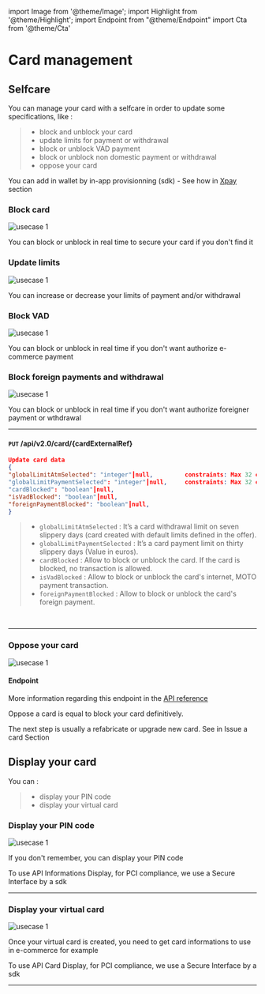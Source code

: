 import Image from '@theme/Image';
import Highlight from '@theme/Highlight';
import Endpoint from "@theme/Endpoint"
import Cta from '@theme/Cta'

# Card management


## Selfcare

You can manage your card with a selfcare in order to update some specifications, like : 
> - block and unblock your card
> - update limits for payment or withdrawal
> - block or unblock VAD payment
> - block or unblock non domestic payment or withdrawal
> - oppose your card

You can add in wallet by in-app provisionning (sdk) - See how in [Xpay](./x-pay.md) section

### Block card
 
<Image src="docs/Card_Self_Verrou.png" alt="usecase 1"/>


<Highlight type="tip">
 
 You can block or unblock in real time to secure your card if you don't find it
 
</Highlight>



### Update limits
  
<Image src="docs/Card_Self_UpdateLimits.png" alt="usecase 1"/>

<!--

#### Endpoint

More information regarding this endpoint in the [API reference](/api/CardFactory)

<Endpoint apiUrl="/v2.0/cardfactory" path="/api​/v2.0​/card/{cardExternalRef}" method="put"/>

-->

<Highlight type="tip">
 
 You can increase or decrease your limits of payment and/or withdrawal

</Highlight>




### Block VAD
  
<Image src="docs/Card_Self_VAD.png" alt="usecase 1"/>

<!--

#### Endpoint

More information regarding this endpoint in the [API reference](/api/CardFactory)

<Endpoint apiUrl="/v2.0/cardfactory" path="/api​/v2.0​/card/{cardExternalRef}" method="put"/>

-->

<Highlight type="tip">
 
  You can block or unblock in real time if you don't want authorize e-commerce payment
 
</Highlight>



### Block foreign payments and withdrawal
 
<Image src="docs/Card_Self_ETR.png" alt="usecase 1"/>

<!--

#### Endpoint

More information regarding this endpoint in the [API reference](/api/CardFactory)

<Endpoint apiUrl="/v2.0/cardfactory" path="/api​/v2.0​/card/{cardExternalRef}" method="put"/>

-->

<Highlight type="tip">
 
 You can block or unblock in real time if you don't want authorize foreigner payment or wthdrawal
 
</Highlight>

---

#### ``` PUT ``` /api/v2.0/card/{cardExternalRef}

```json
Update card data
{
"globalLimitAtmSelected": "integer"┃null,         constraints: Max 32 chars
"globalLimitPaymentSelected": "integer"┃null,     constraints: Max 32 chars    
"cardBlocked": "boolean"┃null,            
"isVadBlocked": "boolean"┃null,                   
"foreignPaymentBlocked": "boolean"┃null,                             
}
```

> - ``` globalLimitAtmSelected ``` : It’s a card withdrawal limit on seven slippery days (card created with default limits defined in the offer). 
> - ``` globalLimitPaymentSelected ``` : It’s a card payment limit on thirty slippery days (Value in euros).
> - ``` cardBlocked ``` : Allow to block or unblock the card. If the card is blocked, no transaction is allowed.
> - ``` isVadBlocked ``` : Allow to block or unblock the card's internet, MOTO payment transaction.
>  - ``` foreignPaymentBlocked ``` : Allow to block or unblock the card's foreign payment.

<br/>

<!--
More information regarding this endpoint in the [API reference](/api/CardFactory)
<Endpoint apiUrl="/v2.0/cardfactory" path="/api​/v2.0​/card/{cardExternalRef}" method="put"/>
-->

---

### Oppose your card

<Image src="docs/Card_Oppose.png" alt="usecase 1"/>

#### Endpoint

More information regarding this endpoint in the [API reference](/api/CardFactory)

<Endpoint apiUrl="v2.0/cardfactory" path="/api​/v2.0​/card/{cardExternalRef}/oppose" method="patch"/>

<Highlight type="Danger">
 
 Oppose a card is equal to block your card definitively.
 
</Highlight>

<Highlight>
 
 The next step is usually a refabricate or upgrade new card. See in Issue a card Section
 
</Highlight>



## Display your card

You can : 

> - display your PIN code
> - display your virtual card



### Display your PIN code

<Image src="docs/Card_PIN.png" alt="usecase 1"/>

<Highlight type="tip">
 
 If you don't remember, you can display your PIN code
 
</Highlight>

<Highlight type="caution">
 
 To use API Informations Display, for PCI compliance, we use a Secure Interface by a sdk
 
</Highlight>

---

### Display your virtual card

<Image src="docs/Card_Display.png" alt="usecase 1"/>

<Highlight type="tip">
 
 Once your virtual card is created, you need to get card informations to use in e-commerce for example
 
</Highlight>

<Highlight type="caution">
 
 To use API Card Display, for PCI compliance, we use a Secure Interface by a sdk
 
</Highlight>

---



<Cta
  context="doc"
  ui="button"
  link="/api/CardFactory"
  label="Try it out"
/>
